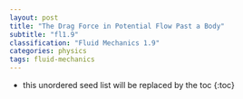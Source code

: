 ```yaml
---
layout: post
title: "The Drag Force in Potential Flow Past a Body"
subtitle: "fl1.9"
classification: "Fluid Mechanics 1.9"
categories: physics
tags: fluid-mechanics
---
```


<!--more-->
* this unordered seed list will be replaced by the toc
{:toc}

